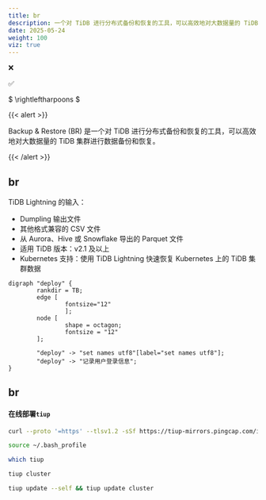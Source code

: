 ```yaml
---
title: br
description: 一个对 TiDB 进行分布式备份和恢复的工具，可以高效地对大数据量的 TiDB 集群进行数据备份和恢复。
date: 2025-05-24
weight: 100
viz: true
---
```



<style>
th, td {
  border: 1px solid rgb(190, 190, 190);
}
</style>

&#10060;

&#9989;

$ \rightleftharpoons $

{{< alert >}}

Backup & Restore (BR) 是一个对 TiDB 进行分布式备份和恢复的工具，可以高效地对大数据量的 TiDB 集群进行数据备份和恢复。

{{< /alert >}}


## br


TiDB Lightning 的输入：
- Dumpling 输出文件
- 其他格式兼容的 CSV 文件
- 从 Aurora、Hive 或 Snowflake 导出的 Parquet 文件
- 适用 TiDB 版本：v2.1 及以上
- Kubernetes 支持：使用 TiDB Lightning 快速恢复 Kubernetes 上的 TiDB 集群数据


```viz-dot
digraph "deploy" {
        rankdir = TB;
        edge [
                fontsize="12"
                ];
        node [
                shape = octagon;
                fontsize = "12"
        ];

        "deploy" -> "set names utf8"[label="set names utf8"];
        "deploy" -> "记录用户登录信息";
}
```


## br


#### 在线部署`tiup`

```bash
curl --proto '=https' --tlsv1.2 -sSf https://tiup-mirrors.pingcap.com/install.sh | sh

source ~/.bash_profile

which tiup

tiup cluster

tiup update --self && tiup update cluster

```





















